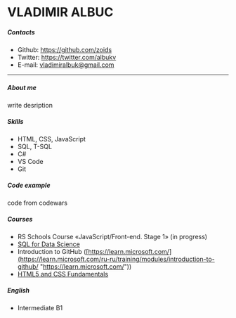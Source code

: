 # VLADIMIR ALBUC

##### Contacts
- Github: https://github.com/zoids
- Twitter: https://twitter.com/albukv
- E-mail: vladimiralbuk@gmail.com

------------

##### About me
write desription

##### Skills
- HTML, CSS, JavaScript
- SQL, T-SQL
- C#
- VS Code
- Git

##### Code example
code from codewars

##### Courses
- RS Schools Course «JavaScript/Front-end. Stage 1» (in progress) 
- [SQL for Data Science](https://www.coursera.org/account/accomplishments/verify/LV9SSK5V448Z "SQL for Data Science")
- Introduction to GitHub ([https://learn.microsoft.com/](https://learn.microsoft.com/ru-ru/training/modules/introduction-to-github/ "https://learn.microsoft.com/"))
- [HTML5 and CSS Fundamentals](https://learning.edx.org/course/course-v1:W3Cx+HTML5.0x+3T2017/home "HTML5 and CSS Fundamentals")

##### English
- Intermediate B1
